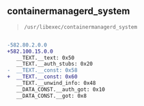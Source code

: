 ## containermanagerd_system

> `/usr/libexec/containermanagerd_system`

```diff

-582.80.2.0.0
+582.100.15.0.0
   __TEXT.__text: 0x50
   __TEXT.__auth_stubs: 0x20
-  __TEXT.__const: 0x58
+  __TEXT.__const: 0x60
   __TEXT.__unwind_info: 0x48
   __DATA_CONST.__auth_got: 0x10
   __DATA_CONST.__got: 0x8

```
